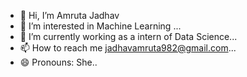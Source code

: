 - 👋 Hi, I’m Amruta Jadhav
- 👀 I’m interested in Machine Learning ...
- 🌱 I’m currently working as a intern of Data Science...
- 📫 How to reach me jadhavamruta982@gmail.com...
- 😄 Pronouns: She..

<!---
amuxaaa13/amuxaaa13 is a ✨ special ✨ repository because its `README.md` (this file) appears on your GitHub profile.
You can click the Preview link to take a look at your changes.
--->
